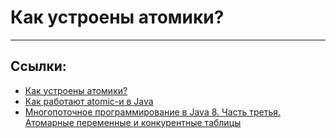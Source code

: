 # Как устроены атомики?
---

## Ссылки:

- [Как устроены атомики?](https://itsobes.ru/JavaSobes/kak-ustroeny-atomiki/)
- [Как работают atomic-и в Java](https://urvanov.ru/2021/06/22/%D0%BA%D0%B0%D0%BA-%D1%80%D0%B0%D0%B1%D0%BE%D1%82%D0%B0%D1%8E%D1%82-atomic-%D0%B8-%D0%B2-java/)
- [Многопоточное программирование в Java 8. Часть третья. Атомарные переменные и конкурентные таблицы](https://tproger.ru/translations/java8-concurrency-tutorial-3/)